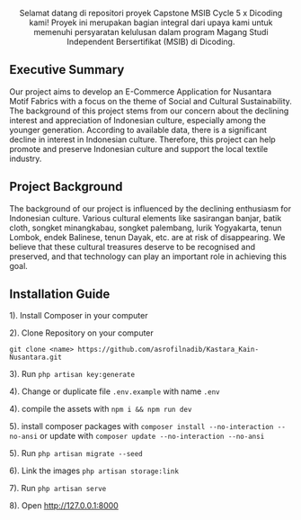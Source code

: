 <p align="center">Selamat datang di repositori proyek Capstone MSIB Cycle 5 x Dicoding kami! Proyek ini merupakan bagian integral dari upaya kami untuk memenuhi persyaratan kelulusan dalam program Magang Studi Independent Bersertifikat (MSIB) di Dicoding.</p>

## Executive Summary

Our project aims to develop an E-Commerce Application for Nusantara Motif Fabrics with a focus on the theme of Social and Cultural Sustainability. The background of this project stems from our concern about the declining interest and appreciation of Indonesian culture, especially among the younger generation. According to available data, there is a significant decline in interest in Indonesian culture. Therefore, this project can help promote and preserve Indonesian culture and support the local textile industry.

## Project Background

The background of our project is influenced by the declining enthusiasm for Indonesian culture. Various cultural elements like sasirangan banjar, batik cloth, songket minangkabau, songket palembang, lurik Yogyakarta, tenun Lombok, endek Balinese, tenun Dayak, etc. are at risk of disappearing. We believe that these cultural treasures deserve to be recognised and preserved, and that technology can play an important role in achieving this goal.

## Installation Guide

1). Install Composer in your computer

2). Clone Repository on your computer
    
```git clone <name> https://github.com/asrofilnadib/Kastara_Kain-Nusantara.git``` 

3). Run ```php artisan key:generate```

4). Change or duplicate file ```.env.example``` with name ```.env```

4). compile the assets with ```npm i && npm run dev```

5). install composer packages with ```composer install --no-interaction --no-ansi```
    or update with ```composer update --no-interaction --no-ansi```

5). Run ```php artisan migrate --seed```

6). Link the images ```php artisan storage:link```

7). Run ```php artisan serve```

8). Open http://127.0.0.1:8000
